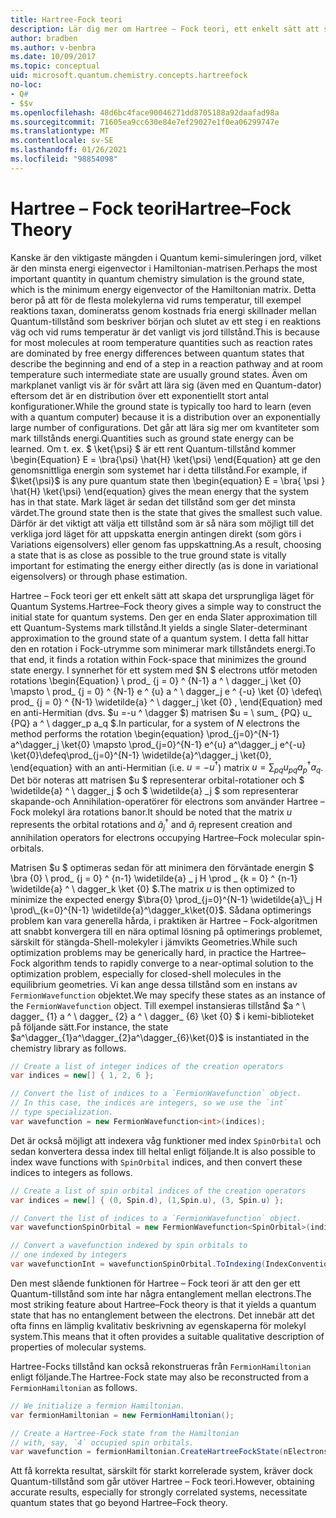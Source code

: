 ```yaml
---
title: Hartree-Fock teori
description: Lär dig mer om Hartree – Fock teori, ett enkelt sätt att skapa det ursprungliga läget för Quantum Systems.
author: bradben
ms.author: v-benbra
ms.date: 10/09/2017
ms.topic: conceptual
uid: microsoft.quantum.chemistry.concepts.hartreefock
no-loc:
- Q#
- $$v
ms.openlocfilehash: 48d6bc4face90046271dd8705188a92daafad98a
ms.sourcegitcommit: 71605ea9cc630e84e7ef29027e1f0ea06299747e
ms.translationtype: MT
ms.contentlocale: sv-SE
ms.lasthandoff: 01/26/2021
ms.locfileid: "98854098"
---
```

# <a name="hartreefock-theory"></a><span data-ttu-id="70a36-103">Hartree – Fock teori</span><span class="sxs-lookup"><span data-stu-id="70a36-103">Hartree–Fock Theory</span></span>

<span data-ttu-id="70a36-104">Kanske är den viktigaste mängden i Quantum kemi-simuleringen jord, vilket är den minsta energi eigenvector i Hamiltonian-matrisen.</span><span class="sxs-lookup"><span data-stu-id="70a36-104">Perhaps the most important quantity in quantum chemistry simulation is the ground state, which is the minimum energy eigenvector of the Hamiltonian matrix.</span></span>
<span data-ttu-id="70a36-105">Detta beror på att för de flesta molekylerna vid rums temperatur, till exempel reaktions taxan, domineratss genom kostnads fria energi skillnader mellan Quantum-tillstånd som beskriver början och slutet av ett steg i en reaktions väg och vid rums temperatur är det vanligt vis jord tillstånd.</span><span class="sxs-lookup"><span data-stu-id="70a36-105">This is because for most molecules at room temperature quantities such as reaction rates are dominated by free energy differences between quantum states that describe the beginning and end of a step in a reaction pathway and at room temperature such intermediate state are usually ground states.</span></span>
<span data-ttu-id="70a36-106">Även om markplanet vanligt vis är för svårt att lära sig (även med en Quantum-dator) eftersom det är en distribution över ett exponentiellt stort antal konfigurationer.</span><span class="sxs-lookup"><span data-stu-id="70a36-106">While the ground state is typically too hard to learn (even with a quantum computer) because it is a distribution over an exponentially large number of configurations.</span></span>
<span data-ttu-id="70a36-107">Det går att lära sig mer om kvantiteter som mark tillstånds energi.</span><span class="sxs-lookup"><span data-stu-id="70a36-107">Quantities such as ground state energy can be learned.</span></span>
<span data-ttu-id="70a36-108">Om t. ex. $ \ket{\psi} $ är ett rent Quantum-tillstånd kommer \begin{Equation} E = \bra{\psi} \hat{H} \ket{\psi} \end{Equation} att ge den genomsnittliga energin som systemet har i detta tillstånd.</span><span class="sxs-lookup"><span data-stu-id="70a36-108">For example, if $\ket{\psi}$ is any pure quantum state then \begin{equation} E = \bra{ \psi } \hat{H} \ket{\psi} \end{equation} gives the mean energy that the system has in that state.</span></span>
<span data-ttu-id="70a36-109">Mark läget är sedan det tillstånd som ger det minsta värdet.</span><span class="sxs-lookup"><span data-stu-id="70a36-109">The ground state then is the state that gives the smallest such value.</span></span> <span data-ttu-id="70a36-110">Därför är det viktigt att välja ett tillstånd som är så nära som möjligt till det verkliga jord läget för att uppskatta energin antingen direkt (som görs i Variations eigensolvers) eller genom fas uppskattning.</span><span class="sxs-lookup"><span data-stu-id="70a36-110">As a result, choosing a state that is as close as possible to the true ground state is vitally important for estimating the energy either directly (as is done in variational eigensolvers) or through phase estimation.</span></span>

<span data-ttu-id="70a36-111">Hartree – Fock teori ger ett enkelt sätt att skapa det ursprungliga läget för Quantum Systems.</span><span class="sxs-lookup"><span data-stu-id="70a36-111">Hartree–Fock theory gives a simple way to construct the initial state for quantum systems.</span></span> <span data-ttu-id="70a36-112">Den ger en enda Slater approximation till ett Quantum-Systems mark tillstånd.</span><span class="sxs-lookup"><span data-stu-id="70a36-112">It yields a single Slater-determinant approximation to the ground state of a quantum system.</span></span> <span data-ttu-id="70a36-113">I detta fall hittar den en rotation i Fock-utrymme som minimerar mark tillståndets energi.</span><span class="sxs-lookup"><span data-stu-id="70a36-113">To that end, it finds a rotation within Fock-space that minimizes the ground state energy.</span></span> <span data-ttu-id="70a36-114">I synnerhet för ett system med $N $ electrons utför metoden rotations \begin{Equation} \ prod_ {j = 0} ^ {N-1} a ^ \ dagger_j \ket {0} \mapsto \ prod_ {j = 0} ^ {N-1} e ^ {u} a ^ \ dagger_j e ^ {-u} \ket {0} \defeq\ prod_ {j = 0} ^ {N-1} \widetilde{a} ^ \ dagger_j \ket {0} , \end{Equation} med en anti-Hermitian (dvs. $u =-u ^ \dagger $) matrisen $u = \ sum_ {PQ} u_ {PQ} a ^ \ dagger_p a_q $.</span><span class="sxs-lookup"><span data-stu-id="70a36-114">In particular, for a system of $N$ electrons the method performs the rotation \begin{equation} \prod_{j=0}^{N-1} a^\dagger_j \ket{0} \mapsto \prod_{j=0}^{N-1} e^{u} a^\dagger_j e^{-u} \ket{0}\defeq\prod_{j=0}^{N-1}  \widetilde{a}^\dagger_j  \ket{0}, \end{equation} with an anti-Hermitian (i.e. $u= -u^\dagger$) matrix $u = \sum_{pq} u_{pq} a^\dagger_p a_q$.</span></span> <span data-ttu-id="70a36-115">Det bör noteras att matrisen $u $ representerar orbital-rotationer och $ \widetilde{a} ^ \ dagger_j $ och $ \widetilde{a} _j $ som representerar skapande-och Annihilation-operatörer för electrons som använder Hartree – Fock molekyl ära rotations banor.</span><span class="sxs-lookup"><span data-stu-id="70a36-115">It should be noted that the matrix $u$ represents the orbital rotations and $\widetilde{a}^\dagger_j$ and $\widetilde{a}_j$ represent creation and annihilation operators for electrons occupying Hartree–Fock molecular spin-orbitals.</span></span>


<span data-ttu-id="70a36-116">Matrisen $u $ optimeras sedan för att minimera den förväntade energin $ \bra {0} \ prod_ {j = 0} ^ {n-1} \widetilde{a} \_ j H \prod \_ {k = 0} ^ {n-1} \widetilde{a} ^ \ dagger_k \ket {0} $.</span><span class="sxs-lookup"><span data-stu-id="70a36-116">The matrix $u$ is then optimized to minimize the expected energy $\bra{0} \prod_{j=0}^{N-1}  \widetilde{a}\_j  H \prod\_{k=0}^{N-1}  \widetilde{a}^\dagger_k\ket{0}$.</span></span> <span data-ttu-id="70a36-117">Sådana optimerings problem kan vara generella hårda, i praktiken är Hartree – Fock-algoritmen att snabbt konvergera till en nära optimal lösning på optimerings problemet, särskilt för stängda-Shell-molekyler i jämvikts Geometries.</span><span class="sxs-lookup"><span data-stu-id="70a36-117">While such optimization problems may be generically hard, in practice the Hartree–Fock algorithm tends to rapidly converge to a near-optimal solution to the optimization problem, especially for closed-shell molecules in the equilibrium geometries.</span></span> <span data-ttu-id="70a36-118">Vi kan ange dessa tillstånd som en instans av `FermionWavefunction` objektet.</span><span class="sxs-lookup"><span data-stu-id="70a36-118">We may specify these states as an instance of the `FermionWavefunction` object.</span></span> <span data-ttu-id="70a36-119">Till exempel instansieras tillstånd $a ^ \ dagger_ {1} a ^ \ dagger_ {2} a ^ \ dagger_ {6} \ket {0} $ i kemi-biblioteket på följande sätt.</span><span class="sxs-lookup"><span data-stu-id="70a36-119">For instance, the state $a^\dagger_{1}a^\dagger_{2}a^\dagger_{6}\ket{0}$ is instantiated in the chemistry library as follows.</span></span>
```csharp
// Create a list of integer indices of the creation operators
var indices = new[] { 1, 2, 6 };

// Convert the list of indices to a `FermionWavefunction` object.
// In this case, the indices are integers, so we use the `int`
// type specialization.
var wavefunction = new FermionWavefunction<int>(indices);
```
<span data-ttu-id="70a36-120">Det är också möjligt att indexera våg funktioner med index `SpinOrbital` och sedan konvertera dessa index till heltal enligt följande.</span><span class="sxs-lookup"><span data-stu-id="70a36-120">It is also possible to index wave functions with `SpinOrbital` indices, and then convert these indices to integers as follows.</span></span>
```csharp
// Create a list of spin orbital indices of the creation operators
var indices = new[] { (0, Spin.d), (1,Spin.u), (3, Spin.u) };

// Convert the list of indices to a `FermionWavefunction` object.
var wavefunctionSpinOrbital = new FermionWavefunction<SpinOrbital>(indices.ToSpinOrbitals());

// Convert a wavefunction indexed by spin orbitals to
// one indexed by integers
var wavefunctionInt = wavefunctionSpinOrbital.ToIndexing(IndexConvention.UpDown);
```

<span data-ttu-id="70a36-121">Den mest slående funktionen för Hartree – Fock teori är att den ger ett Quantum-tillstånd som inte har några entanglement mellan electrons.</span><span class="sxs-lookup"><span data-stu-id="70a36-121">The most striking feature about Hartree–Fock theory is that it yields a quantum state that has no entanglement between the electrons.</span></span>
<span data-ttu-id="70a36-122">Det innebär att det ofta finns en lämplig kvalitativ beskrivning av egenskaperna för molekyl system.</span><span class="sxs-lookup"><span data-stu-id="70a36-122">This means that it often provides a suitable qualitative description of properties of molecular systems.</span></span> 

<span data-ttu-id="70a36-123">Hartree-Focks tillstånd kan också rekonstrueras från `FermionHamiltonian`  enligt följande.</span><span class="sxs-lookup"><span data-stu-id="70a36-123">The Hartree-Fock state may also be reconstructed from a `FermionHamiltonian`  as follows.</span></span>
```csharp
// We initialize a fermion Hamiltonian.
var fermionHamiltonian = new FermionHamiltonian();

// Create a Hartree-Fock state from the Hamiltonian 
// with, say, `4` occupied spin orbitals.
var wavefunction = fermionHamiltonian.CreateHartreeFockState(nElectrons: 4);
```

<span data-ttu-id="70a36-124">Att få korrekta resultat, särskilt för starkt korrelerade system, kräver dock Quantum-tillstånd som går utöver Hartree – Fock teori.</span><span class="sxs-lookup"><span data-stu-id="70a36-124">However, obtaining accurate results, especially for strongly correlated systems, necessitate quantum states that go beyond Hartree–Fock theory.</span></span>
